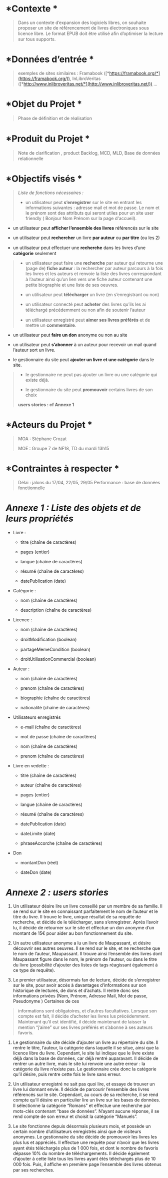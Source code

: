 *Contexte *
===========

> Dans un contexte d’expansion des logiciels libres, on souhaite
> proposer un site de référencement de livres électroniques sous licence
> libre. Le format EPUB doit être utilisé aﬁn d’optimiser la lecture sur
> tous supports.

*Données d’entrée *
===================

> exemples de sites similaires : Framabook
> ([*https://framabook.org/*](https://framabook.org/)), InLibroVeritas
> ([*http://www.inlibroveritas.net/*](http://www.inlibroveritas.net/))
> ...

*Objet du Projet *
==================

> Phase de déﬁnition et de réalisation

*Produit du Projet *
====================

> Note de clariﬁcation , product Backlog, MCD, MLD, Base de données
> relationnelle

*Objectifs visés *
==================

> *Liste de fonctions nécessaires :*
>
> - un utilisateur peut **s’enregistrer** sur le site en entrant les
> informations suivantes : adresse mail et mot de passe. Le nom et le
> prénom sont des attributs qui seront utiles pour un site user friendly
> ( Bonjour Nom Prénom sur la page d'accueil).

-   un utilisateur peut **afficher l’ensemble des livres** référencés
    sur le site

-   un utilisateur peut **rechercher** un livre **par auteur** ou **par
    titre** (ou les 2)

-   un utilisateur peut eﬀectuer une **recherche** dans les livres d’une
    **catégorie** seulement

> - un utilisateur peut faire une **recherche** par auteur qui retourne
> une (page de) **fiche auteur** : la rechercher par auteur parcours à
> la fois les livres et les auteurs et renvoie la liste des livres
> correspondant à l’auteur ainsi qu’un lien vers une ﬁche auteur
> contenant une petite biographie et une liste de ses oeuvres.
>
> - un utilisateur peut **télécharger** un livre (en s’enregistrant ou
> non)
>
> - un utilisateur connecté peut **acheter** des livres qu’ils les ai
> téléchargé précédemment ou non aﬁn de soutenir l’auteur
>
> - un utilisateur enregistré peut **aimer ses livres préférés** et de
> mettre un **commentaire**.

-   un utilisateur peut **faire un don** anonyme ou non au site

-   un utilisateur peut **s’abonner** à un auteur pour recevoir un mail
    quand l’auteur sort un livre.

-   le gestionnaire du site peut **ajouter un livre et une catégorie**
    dans le site.

> - le gestionnaire ne peut pas ajouter un livre ou une catégorie qui
> existe déjà.
>
> - le gestionnaire du site peut **promouvoir** certains livres de son
> choix
>
> **users stories : cf Annexe 1**

*Acteurs du Projet *
====================

> MOA : Stéphane Crozat
>
> MOE : Groupe 7 de NF18, TD du mardi 13h15

*Contraintes à respecter *
==========================

> Délai : jalons du 17/04, 22/05, 29/05 Performance : base de données
> fonctionnelle

*Annexe 1 : Liste des objets et de leurs propriétés*
====================================================

-   Livre :

    -   titre (chaîne de caractères)

    -   pages (entier)

    -   langue (chaîne de caractères)

    -   résumé (chaîne de caractères)

    -   datePublication (date)

-   Catégorie :

    -   nom (chaîne de caractères)

    -   description (chaîne de caractères)

-   Licence :

    -   nom (chaîne de caractères)

    -   droitModiﬁcation (boolean)

    -   partageMemeCondition (boolean)

    -   droitUtilisationCommercial (boolean)

-   Auteur :

    -   nom (chaîne de caractères)

    -   prenom (chaîne de caractères)

    -   biographie (chaîne de caractères)

    -   nationalité (chaîne de caractères)

-   Utilisateurs enregistrés

    -   e-mail (chaîne de caractères)

    -   mot de passe (chaîne de caractères)

    -   nom (chaîne de caractères)

    -   prenom (chaîne de caractères)

-   Livre en vedette :

    -   titre (chaîne de caractères)

    -   auteur (chaîne de caractères)

    -   pages (entier)

    -   langue (chaîne de caractères)

    -   résumé (chaîne de caractères)

    -   datePublication (date)

    -   dateLimite (date)

    -   phraseAccorche (chaîne de caractères)

-   Don

    -   montantDon (réel)

    -   dateDon (date)

*Annexe 2 : users stories*
==========================

1)  Un utilisateur désire lire un livre conseillé par un membre de sa
    famille. Il se rend sur le site en connaissant parfaitement le nom
    de l’auteur et le titre du livre. Il trouve le livre, unique
    résultat de sa requête de recherche, et décide de le télécharger,
    sans s’enregistrer. Après l’avoir lu, il décide de retourner sur le
    site et eﬀectue un don anonyme d’un montant de 15€ pour aider au bon
    fonctionnement du site.

2)  Un autre utilisateur anonyme a lu un livre de Maupassant, et désire
    découvrir ses autres oeuvres. Il se rend sur le site, et ne
    recherche que le nom de l’auteur, Maupassant. Il trouve ainsi
    l’ensemble des livres dont Maupassant ﬁgure dans le nom, le prénom
    de l’auteur, ou dans le titre du livre (possibilité d’ajouter des
    listes de tags réagissant également à ce type de requête).

3)  Le premier utilisateur, désormais fan de lecture, décide de
    s’enregistrer sur le site, pour avoir accès à davantages
    d’informations sur son historique de lectures, de dons et d’achats.
    Il rentre donc ses informations privées (Nom, Prénom, Adresse Mail,
    Mot de passe, Pseudonyme ) Certaines de ces

> informations sont obligatoires, et d’autres facultatives. Lorsque son
> compte est fait, il décide d’acheter les livres lus précédemment.
> Maintenant qu’il est identiﬁé, il décide maintenant de laisser la
> mention “j’aime” sur ses livres préférés et s’abonne à ses auteurs
> favoris.

1)  Le gestionnaire du site décide d’ajouter un livre au répertoire du
    site. Il rentre le titre, l’auteur, la catégorie dans laquelle il se
    situe, ainsi que la licence libre du livre. Cependant, le site lui
    indique que le livre existe déjà dans la base de données, car déjà
    rentré auparavant. Il décide de rentrer un autre livre, mais le site
    lui renvoie une autre erreur : la catégorie du livre n’existe pas.
    Le gestionnaire crée donc la catégorie qu’il désire, puis rentre
    cette fois le livre sans erreur.

2)  Un utilisateur enregistré ne sait pas quoi lire, et essaye de
    trouver un livre lui donnant envie. Il décide de parcourir
    l’ensemble des livres référencés sur le site. Cependant, au cours de
    sa recherche, il se rend compte qu’il désire en particulier lire un
    livre sur les bases de données. Il sélectionne la catégorie “Romans”
    et eﬀectue une recherche par mots-clés contenant “base de données”.
    N’ayant aucune réponse, il se rend compte de son erreur et choisit
    la catégorie “Manuels”.

3)  Le site fonctionne depuis désormais plusieurs mois, et possède un
    certain nombre d’utilisateurs enregistrés ainsi que de visiteurs
    anonymes. Le gestionnaire du site décide de promouvoir les livres
    les plus lus et appréciés. Il eﬀectue une requête pour n’avoir que
    les livres ayant étés téléchargés plus de 1 000 fois, et dont le
    nombre de favoris dépasse 10% du nombre de téléchargements. Il
    décide également d’ajouter à cette liste tous les livres ayant étés
    téléchargés plus de 10 000 fois. Puis, il aﬃche en première page
    l’ensemble des livres obtenus par ses recherches.


